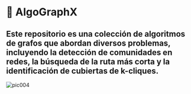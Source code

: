 # :pushpin: AlgoGraphX
## Este repositorio es una colección de algoritmos de grafos que abordan diversos problemas, incluyendo la detección de comunidades en redes, la búsqueda de la ruta más corta y la identificación de cubiertas de k-cliques. 
![pic004](https://github.com/katjaoksana/AlgoGraphX/assets/141786397/00600ae1-0f8f-4709-bb02-20b9eaed4ff8)
